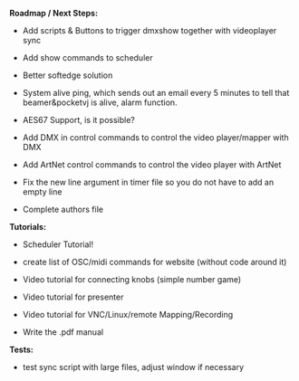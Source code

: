 **Roadmap / Next Steps:** <p/>

- Add scripts & Buttons to trigger dmxshow together with videoplayer sync
- Add show commands to scheduler

- Better softedge solution
- System alive ping, which sends out an email every 5 minutes to tell that beamer&pocketvj is alive, alarm function.
- AES67 Support, is it possible?

- Add DMX in control commands to control the video player/mapper with DMX
- Add ArtNet control commands to control the video player with ArtNet

- Fix the new line argument in timer file so you do not have to add an empty line

- Complete authors file


**Tutorials:** <p/>

- Scheduler Tutorial!

- create list of OSC/midi commands for website (without code around it)
- Video tutorial for connecting knobs (simple number game)
- Video tutorial for presenter
- Video tutorial for VNC/Linux/remote Mapping/Recording

- Write the .pdf manual


**Tests:** <p/>

- test sync script with large files, adjust window if necessary
